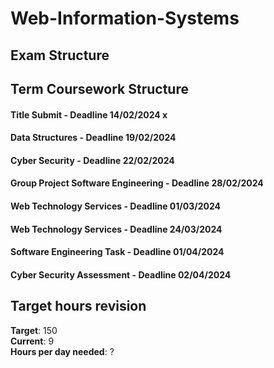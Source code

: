 # Web-Information-Systems

## Exam Structure 


## Term Coursework Structure 

#### Title Submit - Deadline 14/02/2024 x
#### Data Structures - Deadline 19/02/2024
#### Cyber Security - Deadline 22/02/2024
#### Group Project Software Engineering - Deadline 28/02/2024
#### Web Technology Services - Deadline 01/03/2024
#### Web Technology Services - Deadline 24/03/2024
#### Software Engineering Task - Deadline 01/04/2024
#### Cyber Security Assessment - Deadline 02/04/2024

## Target hours revision 
**Target**: 150 \
**Current**: 9\
**Hours per day needed**: ?
